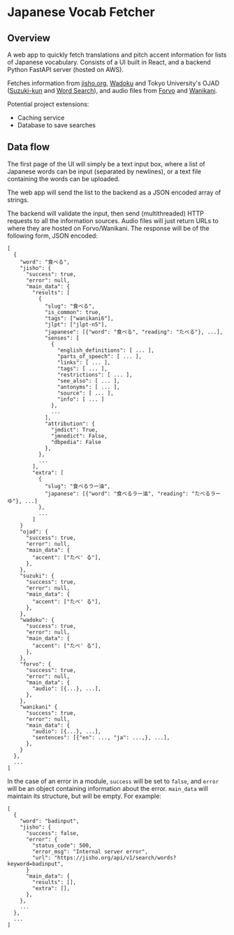 # Japanese Vocab Fetcher

## Overview

A web app to quickly fetch translations and pitch accent information for lists of Japanese
vocabulary. Consists of a UI built in React, and a backend Python FastAPI server (hosted on AWS).

Fetches information from [jisho.org](jisho.org), [Wadoku](wadoku.de) and Tokyo
University's OJAD ([Suzuki-kun](https://www.gavo.t.u-tokyo.ac.jp/ojad/eng/phrasing/index) and
[Word Search](https://www.gavo.t.u-tokyo.ac.jp/ojad/search)), and audio files from
[Forvo](forvo.com) and [Wanikani](wanikani.com).

Potential project extensions:

- Caching service
- Database to save searches

## Data flow

The first page of the UI will simply be a text input box, where a list of Japanese words can be
input (separated by newlines), or a text file containing the words can be uploaded.

The web app will send the list to the backend as a JSON encoded array of strings.

The backend will validate the input, then send (multithreaded) HTTP requests to all the information
sources. Audio files will just return URLs to where they are hosted on Forvo/Wanikani. The response
will be of the following form, JSON encoded:

```
[
  {
    "word": "食べる",
    "jisho": {
      "success": true,
      "error": null,
      "main_data": {
        "results": [
          {
            "slug": "食べる",
            "is_common": true,
            "tags": ["wanikani6"],
            "jlpt": ["jlpt-n5"],
            "japanese": [{"word": "食べる", "reading": "たべる"}, ...],
            "senses": [
              {
                "english_definitions": [ ... ],
                "parts_of_speech": [ ... ],
                "links": [ ... ],
                "tags": [ ... ],
                "restrictions": [ ... ],
                "see_also": [ ... ],
                "antonyms": [ ... ],
                "source": [ ... ],
                "info": [ ... ]
              },
              ...
            ],
            "attribution": {
              "jmdict": True,
              "jmnedict": False,
              "dbpedia": False
            },
          },
          ...
        ],
        "extra": [
          {
            "slug": "食べるラー油",
            "japanese": [{"word": "食べるラー油", "reading": "たべるラーゆ"}, ...]
          },
          ...
        ]
    }
    "ojad": {
      "success": true,
      "error": null,
      "main_data": {
        "accent": ["たべ' る"],
      },
    },
    "suzuki": {
      "success": true,
      "error": null,
      "main_data": {
        "accent": ["たべ' る"],
      },
    },
    "wadoku": {
      "success": true,
      "error": null,
      "main_data": {
        "accent": ["たべ' る"],
      },
    },
    "forvo": {
      "success": true,
      "error": null,
      "main_data": {
        "audio": [{...}, ...],
      },
    },
    "wanikani" {
      "success": true,
      "error": null,
      "main_data": {
        "audio": [{...}, ...],
        "sentences": [{"en": ..., "ja": ...,}, ...],
      },
    }
  },
  ...
]
```

In the case of an error in a module, `success` will be set to `false`, and `error` will be an object containing information about the error. `main_data` will maintain its structure, but will be empty. For example:

```
[
  {
    "word": "badinput",
    "jisho": {
      "success": false,
      "error": {
        "status_code": 500,
        "error_msg": "Internal server error",
        "url": "https://jisho.org/api/v1/search/words?keyword=badinput",
      }
      "main_data": {
        "results": [],
        "extra": [],
      },
    },
    ...
  },
  ...
]
```
